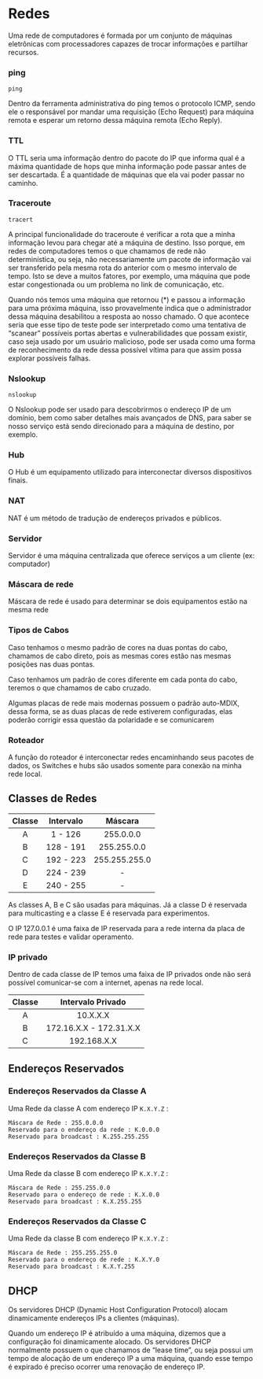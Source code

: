 # Redes

Uma rede de computadores é formada por um conjunto de máquinas eletrônicas com processadores capazes de trocar informações e partilhar recursos.

### ping

	ping

Dentro da ferramenta administrativa do ping temos o protocolo ICMP, sendo ele o responsável por mandar uma requisição (Echo Request) para máquina remota e esperar um retorno dessa máquina remota (Echo Reply).

### TTL

O TTL seria uma informação dentro do pacote do IP que informa qual é a máxima quantidade de hops que minha informação pode passar antes de ser descartada. É a quantidade de máquinas que ela vai poder passar no caminho.

### Traceroute

	tracert

A principal funcionalidade do traceroute é verificar a rota que a minha informação levou para chegar até a máquina de destino. Isso porque, em redes de computadores temos o que chamamos de rede não determinística, ou seja, não necessariamente um pacote de informação vai ser transferido pela mesma rota do anterior com o mesmo intervalo de tempo. Isto se deve a muitos fatores, por exemplo, uma máquina que pode estar congestionada ou um problema no link de comunicação, etc.

Quando nós temos uma máquina que retornou (\*) e passou a informação para uma próxima máquina, isso provavelmente indica que o administrador dessa máquina desabilitou a resposta ao nosso chamado. O que acontece seria que esse tipo de teste pode ser interpretado como uma tentativa de “scanear” possíveis portas abertas e vulnerabilidades que possam existir, caso seja usado por um usuário malicioso, pode ser usada como uma forma de reconhecimento da rede dessa possível vítima para que assim possa explorar possíveis falhas.

### Nslookup

	nslookup

O Nslookup pode ser usado para descobrirmos o endereço IP de um domínio, bem como saber detalhes mais avançados de DNS, para saber se nosso serviço está sendo direcionado para a máquina de destino, por exemplo.

### Hub

O Hub é um equipamento utilizado para interconectar diversos dispositivos finais.

### NAT

NAT é um método de tradução de endereços privados e públicos.

### Servidor

Servidor é uma máquina centralizada que oferece serviços a um cliente (ex: computador)

### Máscara de rede

Máscara de rede é usado para determinar se dois equipamentos estão na mesma rede

### Tipos de Cabos

Caso tenhamos o mesmo padrão de cores na duas pontas do cabo, chamamos de cabo direto, pois as mesmas cores estão nas mesmas posições nas duas pontas.

Caso tenhamos um padrão de cores diferente em cada ponta do cabo, teremos o que chamamos de cabo cruzado.

Algumas placas de rede mais modernas possuem o padrão auto-MDIX, dessa forma, se as duas placas de rede estiverem configuradas, elas poderão corrigir essa questão da polaridade e se comunicarem

### Roteador

A função do roteador é interconectar redes encaminhando seus pacotes de dados, os Switches e hubs são usados somente para conexão na minha rede local.

## Classes de Redes

| Classe | Intervalo |    Máscara    |
|:------:|:---------:|:-------------:|
|    A   |  1 - 126  |   255.0.0.0   |
|    B   | 128 - 191 |  255.255.0.0  |
|    C   | 192 - 223 | 255.255.255.0 |
|    D   | 224 - 239 |       -       |
|    E   | 240 - 255 |       -       |

As classes A, B e C são usadas para máquinas. Já a classe D é reservada para multicasting e a classe E é reservada para experimentos.

O IP 127.0.0.1 é uma faixa de IP reservada para a rede interna da placa de rede para testes e validar operamento.

### IP privado

Dentro de cada classe de IP temos uma faixa de IP privados onde não será possível comunicar-se com a internet, apenas na rede local.

| Classe |    Intervalo Privado    |
|:------:|:-----------------------:|
|    A   |         10.X.X.X        |
|    B   | 172.16.X.X - 172.31.X.X |
|    C   |       192.168.X.X       |

## Endereços Reservados

### Endereços Reservados da Classe A

Uma Rede da classe A com endereço IP ```K.X.Y.Z``` :

	Máscara de Rede : 255.0.0.0
	Reservado para o endereço da rede : K.0.0.0
	Reservado para broadcast : K.255.255.255

### Endereços Reservados da Classe B

Uma Rede da classe B com endereço IP ```K.X.Y.Z``` :

	Máscara de Rede : 255.255.0.0
	Reservado para o endereço de rede : K.X.0.0
	Reservado para broadcast : K.X.255.255

### Endereços Reservados da Classe C

Uma Rede da classe B com endereço IP ```K.X.Y.Z``` :

	Máscara de Rede : 255.255.255.0
	Reservado para o endereço de rede : K.X.Y.0
	Reservado para broadcast : K.X.Y.255

## DHCP

Os servidores DHCP (Dynamic Host Configuration Protocol) alocam dinamicamente endereços IPs a clientes (máquinas).

Quando um endereço IP é atribuído a uma máquina, dizemos que a configuração foi dinamicamente alocado. Os servidores DHCP normalmente possuem o que chamamos de “lease time”, ou seja possui um tempo de alocação de um endereço IP a uma máquina, quando esse tempo é expirado é preciso ocorrer uma renovação de endereço IP.
